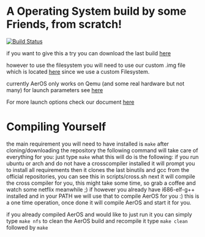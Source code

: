 # A Operating System build by some Friends, from scratch!

[![Build Status](http://144.76.18.59:8080/buildStatus/icon?job=AerOS)](http://144.76.18.59:8080/job/AerOS/lastSuccessfulBuild/)

if you want to give this a try you can download the last build [here](http://144.76.18.59:8080/job/AerOS/lastSuccessfulBuild/artifact/AerOS.iso)

however to use the filesystem you will need to use our custom .img file which is located [here](https://github.com/napalmtorch/AerOS/blob/main/disks/nfs_disk.img)
since we use a custom Filesystem.

currently AerOS only works on Qemu (and some real hardware but not many)
for launch parameters see [here](https://github.com/napalmtorch/AerOS/blob/ff4d54f197e1df895a1fd6077357afd01a2af3f8/Makefile#L32)


For more launch options check our document [here](https://shorturl.at/iBGX4)

# Compiling Yourself
the main requirement you will need to have installed is `make`
after cloning/downloading the repository the following command will take care of everything for you:
just type `make`
what this will do is the following:
if you run ubuntu or arch and do not have a crosscompiler installed it will prompt you to install all requirements
then it clones the last binutils and gcc from the official repositories, you can see this in scripts/cross.sh
next it will compile the cross compiler for you, this might take some time, so grab a coffee and watch some netflix meanwhile ;)
if however you already have i686-elf-g++ installed and in your PATH we will use that to compile AerOS for you :)
this is a one time operation, once done it will compile AerOS and start it for you.

if you already compiled AerOS and would like to just run it you can simply type `make nfs`
to clean the AerOS build and recompile it type `make clean` followed by `make`
